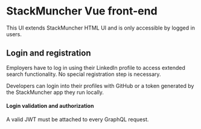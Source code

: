 # StackMuncher Vue front-end

This UI extends StackMuncher HTML UI and is only accessible by logged in users.

## Login and registration

Employers have to log in using their LinkedIn profile to access extended search functionality. No special registration step is necessary.

Developers can login into their profiles with GitHub or a token generated by the StackMuncher app they run locally.

#### Login validation and authorization

A valid JWT must be attached to every GraphQL request. 






